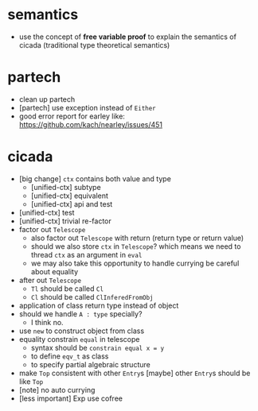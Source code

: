 # semantics
- use the concept of **free variable proof** to explain the semantics of cicada
  (traditional type theoretical semantics)
# partech
- clean up partech
- [partech] use exception instead of `Either`
- good error report for earley
  like: https://github.com/kach/nearley/issues/451
# cicada
- [big change] `ctx` contains both value and type
  - [unified-ctx] subtype
  - [unified-ctx] equivalent
  - [unified-ctx] api and test
- [unified-ctx] test
- [unified-ctx] trivial re-factor
- factor out `Telescope`
  - also factor out `Telescope` with return (return type or return value)
  - should we also store `ctx` in `Telescope`?
    which means we need to thread `ctx` as an argument in `eval`
  - we may also take this opportunity to handle currying
    be careful about equality
- after out `Telescope`
  - `Tl` should be called `Cl`
  - `Cl` should be called `ClInferedFromObj`
- application of class return type instead of object
- should we handle `A : type` specially?
  - I think no.
- use `new` to construct object from class
- equality constrain `equal` in telescope
  - syntax should be
    `constrain equal x = y`
  - to define `eqv_t` as class
  - to specify partial algebraic structure
- make `Top` consistent with other `Entry`s
  [maybe] other `Entry`s should be like `Top`
- [note] no auto currying
- [less important] Exp use cofree
